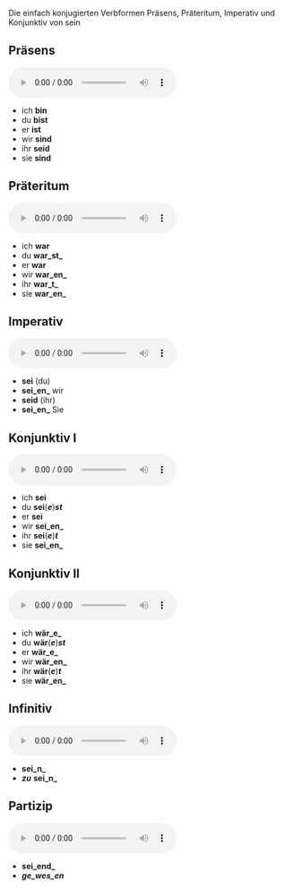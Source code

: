 Die einfach konjugierten Verbformen Präsens, Präteritum, Imperativ und Konjunktiv von sein

## Präsens

<audio controls>
  <source src="https://www.verbformen.de/konjugation/indikativ/praesens/sein.mp3" type="audio/mpeg">
Your browser does not support the audio element.
</audio>

- ich **bin**
- du **bist**
- er **ist**
- wir **sind**
- ihr **seid**
- sie **sind**

## Präteritum

<audio controls>
  <source src="https://www.verbformen.de/konjugation/indikativ/praeteritum/sein.mp3" type="audio/mpeg">
Your browser does not support the audio element.
</audio>

- ich **war** 
- du **war_st_**
- er **war**
- wir **war_en_**
- ihr **war_t_**
- sie **war_en_**

## Imperativ

<audio controls>
  <source src="https://www.verbformen.de/konjugation/imperativ/sein.mp3" type="audio/mpeg">
Your browser does not support the audio element.
</audio>

- **sei** (du) 
- **sei_en_**  wir 
- **seid** (ihr) 
- **sei_en_** Sie

## Konjunktiv I

<audio controls>
  <source src="https://www.verbformen.de/konjugation/konjunktiv/praesens/sein.mp3" type="audio/mpeg">
Your browser does not support the audio element.
</audio>

- ich **sei**
- du **sei**(**_e_**)**_st_**
- er **sei**
- wir **sei_en_**
- ihr **sei**(**_e_**)**_t_**
- sie **sei_en_**

## Konjunktiv II

<audio controls>
  <source src="https://www.verbformen.de/konjugation/konjunktiv/praeteritum/sein.mp3" type="audio/mpeg">
Your browser does not support the audio element.
</audio>

- ich **wär_e_**
- du **wär**(**_e_**)**_st_**
- er **wär_e_**
- wir **wär_en_**
- ihr **wär**(**_e_**)**_t_**
- sie **wär_en_**

## Infinitiv

<audio controls>
  <source src="https://www.verbformen.de/konjugation/infinitive/sein.mp3" type="audio/mpeg">
Your browser does not support the audio element.
</audio>

- **sei_n_**
- **_zu_**  **sei_n_**

## Partizip

<audio controls>
  <source src="https://www.verbformen.de/konjugation/partizipien/sein.mp3" type="audio/mpeg">
Your browser does not support the audio element.
</audio>

- **sei_end_**
- **_ge_wes_en_**
